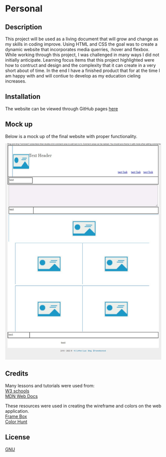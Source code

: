 # Personal

## Description


  This project will be used as a living document that will grow and change as my skills in coding improve.
  Using HTML and CSS the goal was to create a dynamic website that incorporates media querries, :hover and flexbox.
  While working through this project, I was challenged in many ways I did not initially anticipate.
  Learning focus items that this project highlighted were how to contruct and design and the complexity that it can create in a very short about of time.
  In the end I have a finished product that for at the time I am happy with and will contiue to develop as my education cieling increases.
    
  

## Installation

  The website can be viewed through GitHub pages [here](https://ydennekrf.github.io/Mega-L/index.html)

## Mock up
  
Below is a mock up of the final website with proper functionality.
  
  ![mock up](/assets/wireframe.jpg)

## Credits
  Many lessons and tutorials were used from:
  <br>
  [W3 schools](https://www.w3schools.com/)
  <br>
  [MDN Web Docs](https://developer.mozilla.org/en-US/)
  <br>
  
  These resources were used in creating the wireframe and colors on the web application.
  <br>
  [Frame Box](http://framebox.org/)
  <br>
  [Color Hunt](https://colorhunt.co/)

## License
[GNU](https://choosealicense.com/licenses/gpl-3.0/#)
